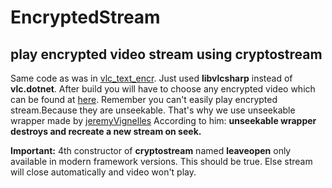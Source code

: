 # EncryptedStream
## play encrypted video stream using cryptostream 
Same code as was in <a href="https://github.com/graysuit/vlc_text_encr">vlc_text_encr</a>. Just used <b>libvlcsharp</b> instead of <b>vlc.dotnet</b>.
After build you will have to choose any encrypted video which can be found at <a href="https://github.com/graysuit/vlc_text_encr/blob/master/Encrypted_Video/video.ded">here</a>.
Remember you can't easily play encrypted stream.Because they are unseekable. That's why we use unseekable wrapper made by <a href="https://github.com/ZeBobo5/Vlc.DotNet/issues/647#issuecomment-632657788">jeremyVignelles</a> 
According to him: <b>unseekable wrapper destroys and recreate a new stream on seek.</b>

<b>Important:</b> 4th constructor of <b>cryptostream</b> named <b>leaveopen</b> only available in modern framework versions. This should be true. Else stream will close automatically and video won't play.
